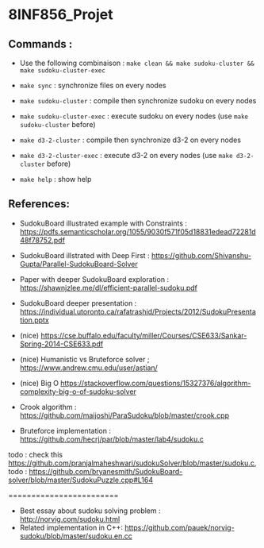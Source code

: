 # 8INF856_Projet

## Commands :

- Use the following combinaison : `make clean && make sudoku-cluster && make sudoku-cluster-exec`

- `make sync` :              synchronize files on every nodes
- `make sudoku-cluster` :      compile then synchronize sudoku on every nodes
- `make sudoku-cluster-exec` : execute sudoku on every nodes (use `make sudoku-cluster` before)
- `make d3-2-cluster` :      compile then synchronize d3-2 on every nodes
- `make d3-2-cluster-exec` : execute d3-2 on every nodes (use `make d3-2-cluster` before)
- `make help` :              show help

## References:
- SudokuBoard illustrated example with Constraints : https://pdfs.semanticscholar.org/1055/9030f571f05d18831edead72281d48f78752.pdf
- SudokuBoard illstrated with Deep First : https://github.com/Shivanshu-Gupta/Parallel-SudokuBoard-Solver
- Paper with deeper SudokuBoard exploration : https://shawnjzlee.me/dl/efficient-parallel-sudoku.pdf
- SudokuBoard deeper presentation : https://individual.utoronto.ca/rafatrashid/Projects/2012/SudokuPresentation.pptx

- (nice) https://cse.buffalo.edu/faculty/miller/Courses/CSE633/Sankar-Spring-2014-CSE633.pdf
- (nice) Humanistic vs Bruteforce solver ; https://www.andrew.cmu.edu/user/astian/
- (nice) Big O https://stackoverflow.com/questions/15327376/algorithm-complexity-big-o-of-sudoku-solver
- Crook algorithm : https://github.com/maijoshi/ParaSudoku/blob/master/crook.cpp
- Bruteforce implementation : https://github.com/hecrj/par/blob/master/lab4/sudoku.c

todo : check this https://github.com/pranjalmaheshwari/sudokuSolver/blob/master/sudoku.c, 
todo : https://github.com/bryanesmith/SudokuBoard-solver/blob/master/SudokuPuzzle.cpp#L164

========================
- Best essay about sudoku solving problem : http://norvig.com/sudoku.html
- Related implementation in C++: https://github.com/pauek/norvig-sudoku/blob/master/sudoku.en.cc